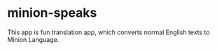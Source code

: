 # minion-speaks
This app is fun translation app, which converts normal English texts to Minion Language.
